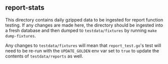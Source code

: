 ## report-stats

This directory contains daily gzipped data to be ingested for report function testing. If any changes are made here, the directory should be ingested into a fresh database and then dumped to `testdata/fixtures` by running `make dump-fixtures`.

Any changes to `testdata/fixtures` will mean that `report_test.go`'s test will need to be re-run with the `UPDATE_GOLDEN` env var set to `true` to update the contents of `testdata/reports` as well.
